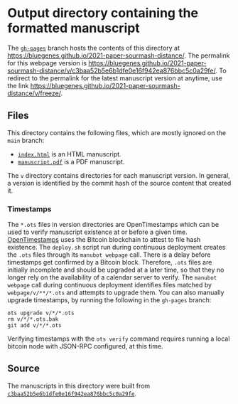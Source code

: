 # Output directory containing the formatted manuscript

The [`gh-pages`](https://github.com/bluegenes/2021-paper-sourmash-distance/tree/gh-pages) branch hosts the contents of this directory at <https://bluegenes.github.io/2021-paper-sourmash-distance/>.
The permalink for this webpage version is <https://bluegenes.github.io/2021-paper-sourmash-distance/v/c3baa52b5e6b1dfe0e16f942ea876bbc5c0a29fe/>.
To redirect to the permalink for the latest manuscript version at anytime, use the link <https://bluegenes.github.io/2021-paper-sourmash-distance/v/freeze/>.

## Files

This directory contains the following files, which are mostly ignored on the `main` branch:

+ [`index.html`](index.html) is an HTML manuscript.
+ [`manuscript.pdf`](manuscript.pdf) is a PDF manuscript.

The `v` directory contains directories for each manuscript version.
In general, a version is identified by the commit hash of the source content that created it.

### Timestamps

The `*.ots` files in version directories are OpenTimestamps which can be used to verify manuscript existence at or before a given time.
[OpenTimestamps](https://opentimestamps.org/) uses the Bitcoin blockchain to attest to file hash existence.
The `deploy.sh` script run during continuous deployment creates the `.ots` files through its `manubot webpage` call.
There is a delay before timestamps get confirmed by a Bitcoin block.
Therefore, `.ots` files are initially incomplete and should be upgraded at a later time, so that they no longer rely on the availability of a calendar server to verify.
The `manubot webpage` call during continuous deployment identifies files matched by `webpage/v/**/*.ots` and attempts to upgrade them.
You can also manually upgrade timestamps, by running the following in the `gh-pages` branch:

```shell
ots upgrade v/*/*.ots
rm v/*/*.ots.bak
git add v/*/*.ots
```

Verifying timestamps with the `ots verify` command requires running a local bitcoin node with JSON-RPC configured, at this time.

## Source

The manuscripts in this directory were built from
[`c3baa52b5e6b1dfe0e16f942ea876bbc5c0a29fe`](https://github.com/bluegenes/2021-paper-sourmash-distance/commit/c3baa52b5e6b1dfe0e16f942ea876bbc5c0a29fe).
